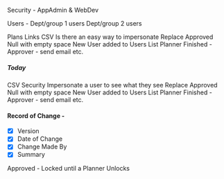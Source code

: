 Security - AppAdmin & WebDev

Users - 
Dept/group 1
users
Dept/group 2
users

Plans Links
CSV 
Is there an easy way to impersonate
Replace Approved Null with empty space
New User added to Users List
Planner Finished - Approver - send email etc.

##### Today
CSV
Security
Impersonate a user to see what they see
Replace Approved Null with empty space
New User added to Users List
Planner Finished - Approver - send email etc.


#### Record of Change - 
- [x] Version
- [x] Date of Change
- [x] Change Made By
- [x] Summary

Approved - Locked until a Planner Unlocks
